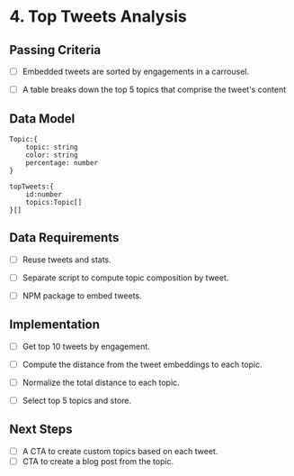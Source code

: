 # 4. Top Tweets Analysis

## Passing Criteria
- [ ] Embedded tweets are sorted by engagements in a carrousel.
- [ ] A table breaks down the top 5 topics that comprise the tweet's content


## Data Model
```
Topic:{
    topic: string
    color: string
    percentage: number
}

topTweets:{
    id:number
    topics:Topic[]
}[]
```


## Data Requirements
- [ ] Reuse tweets and stats.
- [ ] Separate script to compute topic composition by tweet.
- [ ] NPM package to embed tweets.


## Implementation
- [ ] Get top 10 tweets by engagement.
- [ ] Compute the distance from the tweet embeddings to each topic.
- [ ] Normalize the total distance to each topic.
- [ ] Select top 5 topics and store.


## Next Steps
- [ ] A CTA to create custom topics based on each tweet.
- [ ] CTA to create a blog post from the topic.
